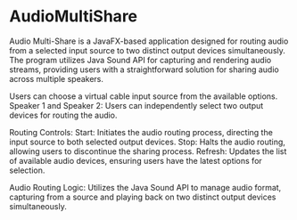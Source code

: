 # AudioMultiShare
Audio Multi-Share is a JavaFX-based application designed for routing audio from a selected input source to two distinct output devices simultaneously. The program utilizes Java Sound API for capturing and rendering audio streams, providing users with a straightforward solution for sharing audio across multiple speakers.

Users can choose a virtual cable input source from the available options.
Speaker 1 and Speaker 2: Users can independently select two output devices for routing the audio.

Routing Controls:
Start: Initiates the audio routing process, directing the input source to both selected output devices.
Stop: Halts the audio routing, allowing users to discontinue the sharing process.
Refresh: Updates the list of available audio devices, ensuring users have the latest options for selection.

Audio Routing Logic:
Utilizes the Java Sound API to manage audio format, capturing from a source and playing back on two distinct output devices simultaneously.
